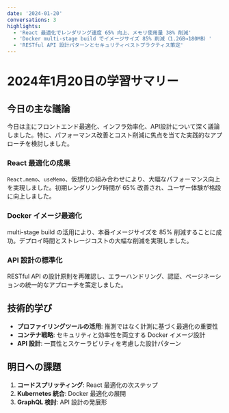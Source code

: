 ```yaml
---
date: '2024-01-20'
conversations: 3
highlights:
  - 'React 最適化でレンダリング速度 65% 向上、メモリ使用量 38% 削減'
  - 'Docker multi-stage build でイメージサイズ 85% 削減（1.2GB→180MB）'
  - 'RESTful API 設計パターンとセキュリティベストプラクティス策定'
---
```


# 2024年1月20日の学習サマリー

## 今日の主な議論

今日は主にフロントエンド最適化、インフラ効率化、API設計について深く議論しました。特に、パフォーマンス改善とコスト削減に焦点を当てた実践的なアプローチを検討しました。

### React 最適化の成果

`React.memo`、`useMemo`、仮想化の組み合わせにより、大幅なパフォーマンス向上を実現しました。初期レンダリング時間が 65% 改善され、ユーザー体験が格段に向上しました。

### Docker イメージ最適化

multi-stage build の活用により、本番イメージサイズを 85% 削減することに成功。デプロイ時間とストレージコストの大幅な削減を実現しました。

### API 設計の標準化

RESTful API の設計原則を再確認し、エラーハンドリング、認証、ページネーションの統一的なアプローチを策定しました。

## 技術的学び

- **プロファイリングツールの活用**: 推測ではなく計測に基づく最適化の重要性
- **コンテナ戦略**: セキュリティと効率性を両立する Docker イメージ設計
- **API 設計**: 一貫性とスケーラビリティを考慮した設計パターン

## 明日への課題

1. **コードスプリッティング**: React 最適化の次ステップ
2. **Kubernetes 統合**: Docker 最適化の展開
3. **GraphQL 検討**: API 設計の発展形
